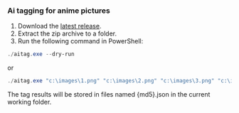 ### Ai tagging for anime pictures

1. Download the [latest release](https://github.com/ImoutoChan/AiTag/releases/latest).
2. Extract the zip archive to a folder.
3. Run the following command in PowerShell:

```powershell
./aitag.exe --dry-run
```

or

```powershell
./aitag.exe "c:\images\1.png" "c:\images\2.png" "c:\images\3.png" "c:\images\4.png"
```

The tag results will be stored in files named {md5}.json in the current working folder.